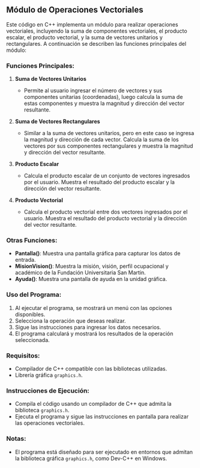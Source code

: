 ## Módulo de Operaciones Vectoriales

Este código en C++ implementa un módulo para realizar operaciones vectoriales, incluyendo la suma de componentes vectoriales, el producto escalar, el producto vectorial, y la suma de vectores unitarios y rectangulares. A continuación se describen las funciones principales del módulo:

### Funciones Principales:

1. **Suma de Vectores Unitarios**
   - Permite al usuario ingresar el número de vectores y sus componentes unitarias (coordenadas), luego calcula la suma de estas componentes y muestra la magnitud y dirección del vector resultante.

2. **Suma de Vectores Rectangulares**
   - Similar a la suma de vectores unitarios, pero en este caso se ingresa la magnitud y dirección de cada vector. Calcula la suma de los vectores por sus componentes rectangulares y muestra la magnitud y dirección del vector resultante.

3. **Producto Escalar**
   - Calcula el producto escalar de un conjunto de vectores ingresados por el usuario. Muestra el resultado del producto escalar y la dirección del vector resultante.

4. **Producto Vectorial**
   - Calcula el producto vectorial entre dos vectores ingresados por el usuario. Muestra el resultado del producto vectorial y la dirección del vector resultante.

### Otras Funciones:

- **Pantalla()**: Muestra una pantalla gráfica para capturar los datos de entrada.
- **MisionVision()**: Muestra la misión, visión, perfil ocupacional y académico de la Fundación Universitaria San Martin.
- **Ayuda()**: Muestra una pantalla de ayuda en la unidad gráfica.

### Uso del Programa:

1. Al ejecutar el programa, se mostrará un menú con las opciones disponibles.
2. Selecciona la operación que deseas realizar.
3. Sigue las instrucciones para ingresar los datos necesarios.
4. El programa calculará y mostrará los resultados de la operación seleccionada.

### Requisitos:

- Compilador de C++ compatible con las bibliotecas utilizadas.
- Librería gráfica `graphics.h`.

### Instrucciones de Ejecución:

- Compila el código usando un compilador de C++ que admita la biblioteca `graphics.h`.
- Ejecuta el programa y sigue las instrucciones en pantalla para realizar las operaciones vectoriales.

### Notas:

- El programa está diseñado para ser ejecutado en entornos que admitan la biblioteca gráfica `graphics.h`, como Dev-C++ en Windows.
